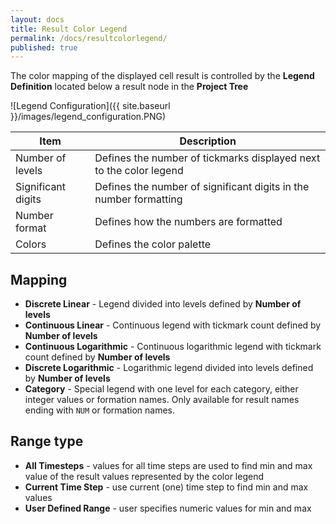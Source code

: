 ```yaml
---
layout: docs
title: Result Color Legend
permalink: /docs/resultcolorlegend/
published: true
---
```


The color mapping of the displayed cell result is controlled by the **Legend Definition** located below a result node in the **Project Tree**

![Legend Configuration]({{ site.baseurl }}/images/legend_configuration.PNG)


Item               | Description
-------------------|------------
Number of levels   | Defines the number of tickmarks displayed next to the color legend
Significant digits | Defines the number of significant digits in the number formatting
Number format      | Defines how the numbers are formatted
Colors             | Defines the color palette

## Mapping
- **Discrete Linear** - Legend divided into levels defined by **Number of levels**
- **Continuous Linear** - Continuous legend with tickmark count defined by **Number of levels**
- **Continuous Logarithmic** - Continuous logarithmic legend with tickmark count defined by **Number of levels**
- **Discrete Logarithmic** - Logarithmic legend divided into levels defined by **Number of levels**
- **Category** - Special legend with one level for each category, either integer values or formation names. Only available for result names ending with ```NUM``` or formation names.


## Range type
- **All Timesteps** - values for all time steps are used to find min and max value of the result values represented by the color legend
- **Current Time Step** - use current (one) time step to find min and max values  
- **User Defined Range** - user specifies numeric values for min and max  
